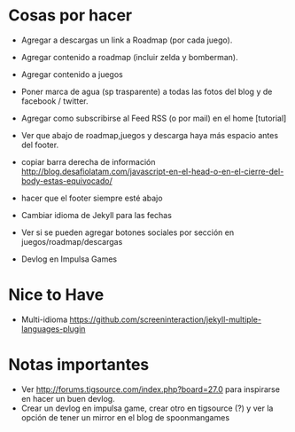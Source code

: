 # Cosas por hacer

* Agregar a descargas un link a Roadmap (por cada juego).
* Agregar contenido a roadmap (incluir zelda y bomberman).
* Agregar contenido a juegos
* Poner marca de agua (sp trasparente) a todas las fotos del blog y de facebook / twitter.
* Agregar como subscribirse al Feed RSS (o por mail) en el home [tutorial]
* Ver que abajo de roadmap,juegos y descarga haya más espacio antes del footer.

* copiar barra derecha de información http://blog.desafiolatam.com/javascript-en-el-head-o-en-el-cierre-del-body-estas-equivocado/
* hacer que el footer siempre esté abajo
* Cambiar idioma de Jekyll para las fechas

* Ver si se pueden agregar botones sociales por sección en juegos/roadmap/descargas
* Devlog en Impulsa Games

# Nice to Have

* Multi-idioma https://github.com/screeninteraction/jekyll-multiple-languages-plugin

# Notas importantes

* Ver http://forums.tigsource.com/index.php?board=27.0 para inspirarse en hacer un buen devlog.
* Crear un devlog en impulsa game, crear otro en tigsource (?) y ver la opción de tener un mirror en el blog de spoonmangames
